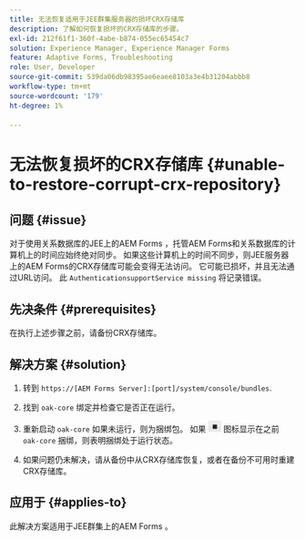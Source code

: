 ```yaml
---
title: 无法恢复适用于JEE群集服务器的损坏CRX存储库
description: 了解如何恢复损坏的CRX存储库的步骤。
exl-id: 212f61f1-360f-4abe-b874-055ec65454c7
solution: Experience Manager, Experience Manager Forms
feature: Adaptive Forms, Troubleshooting
role: User, Developer
source-git-commit: 539da06db98395ae6eaee8103a3e4b31204abbb8
workflow-type: tm+mt
source-wordcount: '179'
ht-degree: 1%

---
```


# 无法恢复损坏的CRX存储库 {#unable-to-restore-corrupt-crx-repository}

## 问题 {#issue}

对于使用关系数据库的JEE上的AEM Forms ，托管AEM Forms和关系数据库的计算机上的时间应始终绝对同步。 如果这些计算机上的时间不同步，则JEE服务器上的AEM Forms的CRX存储库可能会变得无法访问。 它可能已损坏，并且无法通过URL访问。 此 `AuthenticationsupportService missing` 将记录错误。

## 先决条件 {#prerequisites}

在执行上述步骤之前，请备份CRX存储库。

## 解决方案 {#solution}

1. 转到  `https://[AEM Forms Server]:[port]/system/console/bundles`.

1. 找到 `oak-core` 绑定并检查它是否正在运行。

1. 重新启动 `oak-core` 如果未运行，则为捆绑包。 如果  ![暂停按钮](/help/forms/using/assets/stop.png) 图标显示在之前 `oak-core` 捆绑，则表明捆绑处于运行状态。

1. 如果问题仍未解决，请从备份中从CRX存储库恢复，或者在备份不可用时重建CRX存储库。


## 应用于 {#applies-to}

此解决方案适用于JEE群集上的AEM Forms 。
